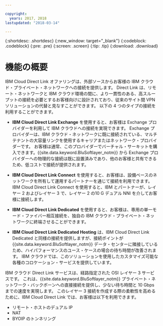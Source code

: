 ```yaml
---

copyright:
  years: 2017, 2018
lastupdated: "2018-03-14"

---
```


{:shortdesc: .shortdesc}
{:new_window: target="_blank"}
{:codeblock: .codeblock}
{:pre: .pre}
{:screen: .screen}
{:tip: .tip}
{:download: .download}

# 機能の概要

IBM Cloud Direct Link オファリングは、外部ソースからお客様の IBM クラウド・プライベート・ネットワークへの接続を提供します。 Direct Link は、リモート・ネットワークと IBM クラウド環境の間に、より一貫性のある、高スループットの接続を必要とするお客様向けに設計されており、従来のサイト間 VPN ソリューションの代替と見なすことができます。 以下の 4 つのタイプの接続を利用することができます。
 
 * **IBM Cloud Direct Link Exchange** を使用すると、お客様は Exchange プロバイダーを利用して IBM クラウドへの接続を実現できます。 Exchange プロバイダーは、IBM クラウド・ネットワークに既に接続されている、マルチテナントの大容量リンクを使用するキャリアまたはネットワーク・プロバイダーです。 お客様は通常、このプロバイダーでバーチャル・サーキットを購入できます。{{site.data.keyword.BluSoftlayer_notm}} から Exchange プロバイダーへの物理的な接続は既に設置済みであり、他のお客様と共有できるため、低コストで接続が提供されます。
 
 * **IBM Cloud Direct Link Connect** を使用すると、お客様は、設備ベースのネットワークを所有して運用するパートナーを通じて接続を利用できます。 IBM Cloud Direct Link Connect を使用すると、IBM とパートナーが、レイヤー 2 およびレイヤー 3 で、レイヤー 2 の10 G デュアル NNI を介してお客様に接続します。
 
 * **IBM Cloud Direct Link Dedicated** を使用すると、お客様は、専用の単一モード・ファイバー相互接続を、独自の IBM クラウド・プライベート・ネットワークに終端させることができます。
 
 * **IBM Cloud Direct Link Dedicated Hosting** は、IBM Cloud Direct Link Dedicated と同様の接続を提供しますが、接続ポイントが {{site.data.keyword.BluSoftlayer_notm}} データ・センターに隣接しているため、ハイパフォーマンスのユース・ケースの場合の待ち時間が改善されます。 IBM クラウドでは、このソリューションを使用したカスタマイズ可能な各種のコロケーション・サービスを提供しています。
  
IBM クラウド Direct Link サービスは、経路指定された OSI レイヤー 3 サービスです。 これは、{{site.data.keyword.BluSoftlayer_notm}} プライベート・ネットワーク・バックボーンへの直接接続を提供し、少ない待ち時間と 10 Gbps までの速度を実現します。
このレイヤー 3 接続を作成する際の柔軟性を高めるために、IBM Cloud Direct Link では、お客様は以下を利用できます。
 * リモート・ホストのデュアル IP
 * NAT
 * BYOIP のトンネリング
